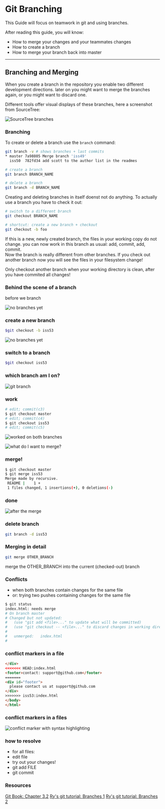 Git Branching
=============

This Guide will focus on teamwork in git 
and using branches.

After reading this guide, you will know:

* How to merge your changes and your teammates changes
* How to create a branch
* How to merge your branch back into master

----------------------------------------------------------------

Branching and Merging
---------------------

When you create a branch in the repository you enable two
different development directions.  later on you might want to
merge the branches again, or you might want to discard one.

Different tools offer visual displays of these branches,
here a screenshot from SourceTree:

![SourceTree branches](images/source-tree-branches.png)

### Branching

To create or delete a branch use the `branch` command:

``` sh
git branch -v # shows branches + last commits
* master 7a98805 Merge branch 'iss49'
  iss50  782fd34 add scott to the author list in the readmes

# create a branch 
git branch BRANCH_NAME

# delete a branch
git branch -d BRANCH_NAME
```

Creating and deleting branches in itself doenst not do anything.
To actually use a branch you have to check it out:

``` sh
# switch to a different branch
git checkout BRANCH_NAME

# shortcut: create a new branch + checkout
git checkout -b foo
```

If this is a new, newly created branch, the files in your
working copy do not change.  you can now work in this
branch as usual: add, commit, add, commit.  
Now the branch is really different from other branches.
If you check out another branch now you will see the
files in your filesystem change!

Only checkout another branch when your working directory is clean,
after you have commited all changes!

### Behind the scene of a branch

before we branch

![no branches yet](images/branch-and-merge-1.svg)

### create a new branch 

``` sh
$git checkout -b iss53
```

![no branches yet](images/branch-and-merge-2.svg) 

### switch to a branch

``` sh
$git checkout iss53
```

### which branch am I on?

![git branch](images/git-branch.png)

### work

``` sh
# edit; commit(c3)
$ git checkout master 
# edit; commit(c4)
$ git checkout iss53
# edit; commit(c5)
```

![worked on both branches](images/branch-and-merge-3.svg)

![what do I want to merge?](images/branch-and-merge-4.svg)

### merge!

``` sh
$ git checkout master
$ git merge iss53
Merge made by recursive.
 README |    1 +
 1 files changed, 1 insertions(+), 0 deletions(-)
```

### done
![after the merge](images/branch-and-merge-5.svg)

### delete branch
``` sh
git branch -d iss53
```


### Merging in detail

``` sh
git merge OTHER_BRANCH
```

merge the OTHER_BRANCH into the current (checked-out) branch

### Conflicts

* when both branches contain changes for the same file
* or: trying two pushes containing changes for the same file

``` sh
$ git status
index.html: needs merge
# On branch master
# Changed but not updated:
#   (use "git add <file>..." to update what will be committed)
#   (use "git checkout -- <file>..." to discard changes in working directory)
#
#   unmerged:   index.html
#
```

### conflict markers in a file

``` html
</div>
<<<<<<< HEAD:index.html
<footer>contact: support@github.com</footer>
=======
<div id="footer">
  please contact us at support@github.com
</div>
>>>>>>> iss53:index.html
</body>
</html>
```

### conflict markers in a files

![conflict marker with syntax highlighting](images/conflict-markers.png)
### how to resolve
* for all files:
* edit file
* try out your changes!
* git add FILE
* git commit

### Resources 

[Git Book: Chapter 3.2](http://git-scm.com/book/en/Git-Branching-Basic-Branching-and-Merging)
[Ry's git tutorial: Branches 1](http://rypress.com/tutorials/git/branches-1.html)
[Ry's git tutorial: Branches 2](http://rypress.com/tutorials/git/branches-2.html)

